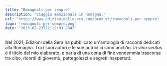 ```yaml
---
title: "Romagnoli per sempre"
description: "Viaggio emozionale in Romagna."
url: "https://www.edizionidellasera.com/product/romagnoli-per-sempre"
logo: "romagnoli-per-sempre.png"
date: "2023-02-23T22:12:03.284Z"
---
```


Nel 2021, Edizioni della Sera ha pubblicato un'antologia di racconti dedicati alla Romagna. Tra i suoi autori e le sue autrici ci sono anch'io. _In vino veritas_ è il titolo del mio elaborato, e parla di una cena di fine vendemmia trascorsa tra cibo, ricordi di gioventù, pettegolezzi e segreti inaspettati.
